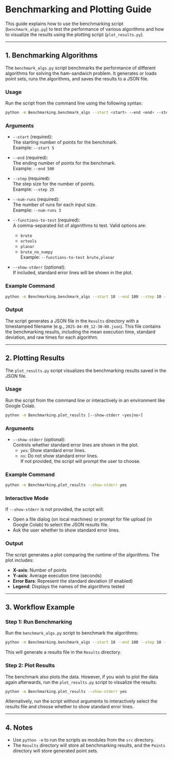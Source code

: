 # Benchmarking and Plotting Guide

This guide explains how to use the benchmarking script (`benchmark_algs.py`) to test the performance of various algorithms and how to visualize the results using the plotting script (`plot_results.py`).

---

## 1. Benchmarking Algorithms

The `benchmark_algs.py` script benchmarks the performance of different algorithms for solving the ham-sandwich problem. It generates or loads point sets, runs the algorithms, and saves the results to a JSON file.

### Usage

Run the script from the command line using the following syntax:

```bash
python -m Benchmarking.benchmark_algs --start <start> --end <end> --step <step> --num-runs <num_runs> --functions-to-test <functions> [--show-stderr]
```

### Arguments

- `--start` (required):  
  The starting number of points for the benchmark.  
  Example: `--start 5`

- `--end` (required):  
  The ending number of points for the benchmark.  
  Example: `--end 500`

- `--step` (required):  
  The step size for the number of points.  
  Example: `--step 25`

- `--num-runs` (required):  
  The number of runs for each input size.  
  Example: `--num-runs 3`

- `--functions-to-test` (required):  
  A comma-separated list of algorithms to test. Valid options are:
  - `brute`
  - `ortools`
  - `planar`
  - `brute_no_numpy`  
  Example: `--functions-to-test brute,planar`

- `--show-stderr` (optional):  
  If included, standard error lines will be shown in the plot.

### Example Command

```bash
python -m Benchmarking.benchmark_algs --start 10 --end 100 --step 10 --num-runs 5 --functions-to-test brute,planar --show-stderr
```

### Output

The script generates a JSON file in the `Results` directory with a timestamped filename (e.g., `2025-04-09_12-30-00.json`). This file contains the benchmarking results, including the mean execution time, standard deviation, and raw times for each algorithm.

---

## 2. Plotting Results

The `plot_results.py` script visualizes the benchmarking results saved in the JSON file.

### Usage

Run the script from the command line or interactively in an environment like Google Colab.

```bash
python -m Benchmarking.plot_results [--show-stderr <yes|no>]
```

### Arguments

- `--show-stderr` (optional):  
  Controls whether standard error lines are shown in the plot.
  - `yes`: Show standard error lines.
  - `no`: Do not show standard error lines.  
  If not provided, the script will prompt the user to choose.

### Example Command

```bash
python -m Benchmarking.plot_results --show-stderr yes
```

### Interactive Mode

If `--show-stderr` is not provided, the script will:

- Open a file dialog (on local machines) or prompt for file upload (in Google Colab) to select the JSON results file.
- Ask the user whether to show standard error lines.

### Output

The script generates a plot comparing the runtime of the algorithms. The plot includes:

- **X-axis**: Number of points
- **Y-axis**: Average execution time (seconds)
- **Error Bars**: Represent the standard deviation (if enabled)
- **Legend**: Displays the names of the algorithms tested

---

## 3. Workflow Example

### Step 1: Run Benchmarking

Run the `benchmark_algs.py` script to benchmark the algorithms:

```bash
python -m Benchmarking.benchmark_algs --start 10 --end 100 --step 10 --num-runs 5 --functions-to-test brute,planar,brute_no_numpy --show-stderr
```

This will generate a results file in the `Results` directory.

### Step 2: Plot Results

The benchmark also plots the data. However, if you wish to plot the data again afterwards, run the `plot_results.py` script to visualize the results:

```bash
python -m Benchmarking.plot_results --show-stderr yes
```

Alternatively, run the script without arguments to interactively select the results file and choose whether to show standard error lines.

---

## 4. Notes

- Use `python -m` to run the scripts as modules from the `src` directory.
- The `Results` directory will store all benchmarking results, and the `Points` directory will store generated point sets.
